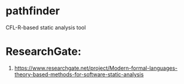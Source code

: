 # pathfinder
CFL-R-based static analysis tool
# ResearchGate:
1) https://www.researchgate.net/project/Modern-formal-languages-theory-based-methods-for-software-static-analysis
